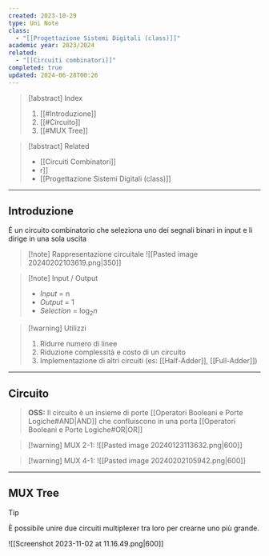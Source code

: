 ```yaml
---
created: 2023-10-29
type: Uni Note
class:
  - "[[Progettazione Sistemi Digitali (class)]]"
academic year: 2023/2024
related:
  - "[[Circuiti combinatori]]"
completed: true
updated: 2024-06-28T00:26
---
```

>[!abstract] Index
>1. [[#Introduzione]]
>3. [[#Circuito]]
>4. [[#MUX Tree]]

>[!abstract] Related
>- [[Circuiti Combinatori]]
>- [](Circuiti%20combinatori.md)r]]
>- [[Progettazione Sistemi Digitali (class)]]

---
## Introduzione

É un circuito combinatorio che seleziona uno dei segnali binari in input e li dirige in una sola uscita

>[!note] Rappresentazione circuitale
>![[Pasted image 20240202103619.png|350]]

>[!note] Input / Output 
>- *Input* = n
>- *Output* = 1
>- *Selection* = $\log_{2}n$

>[!warning] Utilizzi
>1. Ridurre numero di linee
>2. Riduzione complessità e costo di un circuito
>3. Implementazione di altri circuiti (es: [[Half-Adder]], [[Full-Adder]])

---
## Circuito

>**OSS:** Il circuito è un insieme di porte [[Operatori Booleani e Porte Logiche#AND|AND]] che confluiscono in una porta [[Operatori Booleani e Porte Logiche#OR|OR]] 

>[!warning] MUX 2-1:
>![[Pasted image 20240123113632.png|600]]

>[!warning] MUX 4-1:
>![[Pasted image 20240202105942.png|600]]

---
## MUX Tree

>[!tip] 
> È possibile unire due circuiti multiplexer tra loro per crearne uno più grande.

![[Screenshot 2023-11-02 at 11.16.49.png|600]]
